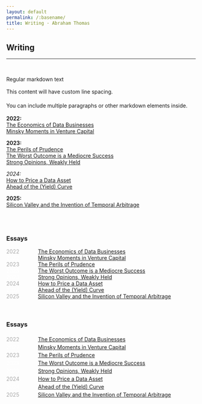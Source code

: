 ```yaml
---
layout: default
permalink: /:basename/
title: Writing · Abraham Thomas
---
```


## Writing

----

<br/>

Regular markdown text

<div style="line-height: 1.6;">

This content will have custom line spacing.

You can include multiple paragraphs or other markdown elements inside.

</div>


**2022:**  
[The Economics of Data Businesses](https://pivotal.substack.com/p/economics-of-data-biz)  
[Minsky Moments in Venture Capital](https://pivotal.substack.com/p/minsky-moments-in-venture-capital)  

**2023:**  
[The Perils of Prudence](https://pivotal.substack.com/p/the-perils-of-prudence)  
[The Worst Outcome is a Mediocre Success](https://pivotal.substack.com/p/data-in-the-age-of-ai)  
[Strong Opinions, Weakly Held](https://pivotal.substack.com/p/strong-opinions-weakly-held)  

*2024:*  
[How to Price a Data Asset](https://pivotal.substack.com/p/how-to-price-a-data-asset)  
[Ahead of the (Yield) Curve](https://pivotal.substack.com/p/ahead-of-the-yield-curve)  

**2025:**  
[Silicon Valley and the Invention of Temporal Arbitrage](https://pivotal.substack.com/p/making-markets-in-time)  


<br/>
<br/>


### Essays

<span style="color:#A9A9A9;">2022</span> &emsp;&emsp;&emsp; [The Economics of Data Businesses](https://pivotal.substack.com/p/economics-of-data-biz)   
<span style="color:#FFFFFF;">2022</span> &emsp;&emsp;&emsp; [Minsky Moments in Venture Capital](https://pivotal.substack.com/p/minsky-moments-in-venture-capital)  
<span style="color:#A9A9A9;">2023</span> &emsp;&emsp;&emsp; [The Perils of Prudence](https://pivotal.substack.com/p/the-perils-of-prudence)  
<span style="color:#FFFFFF;">2023</span> &emsp;&emsp;&emsp; [The Worst Outcome is a Mediocre Success](https://pivotal.substack.com/p/data-in-the-age-of-ai)  
<span style="color:#FFFFFF;">2023</span> &emsp;&emsp;&emsp; [Strong Opinions, Weakly Held](https://pivotal.substack.com/p/strong-opinions-weakly-held)     
<span style="color:#A9A9A9;">2024</span> &emsp;&emsp;&emsp; [How to Price a Data Asset](https://pivotal.substack.com/p/how-to-price-a-data-asset)  
<span style="color:#FFFFFF;">2024</span> &emsp;&emsp;&emsp; [Ahead of the (Yield) Curve](https://pivotal.substack.com/p/ahead-of-the-yield-curve)  
<span style="color:#A9A9A9;">2025</span> &emsp;&emsp;&emsp; [Silicon Valley and the Invention of Temporal Arbitrage](https://pivotal.substack.com/p/making-markets-in-time)  




<br/>


<div style="line-height: 1.5;">

### Essays
<span style="color:#A9A9A9;">2022</span> &emsp;&emsp;&emsp; [The Economics of Data Businesses](https://pivotal.substack.com/p/economics-of-data-biz)   
<span style="color:#FFFFFF;">2022</span> &emsp;&emsp;&emsp; [Minsky Moments in Venture Capital](https://pivotal.substack.com/p/minsky-moments-in-venture-capital)  
<span style="color:#A9A9A9;">2023</span> &emsp;&emsp;&emsp; [The Perils of Prudence](https://pivotal.substack.com/p/the-perils-of-prudence)  
<span style="color:#FFFFFF;">2023</span> &emsp;&emsp;&emsp; [The Worst Outcome is a Mediocre Success](https://pivotal.substack.com/p/data-in-the-age-of-ai)  
<span style="color:#FFFFFF;">2023</span> &emsp;&emsp;&emsp; [Strong Opinions, Weakly Held](https://pivotal.substack.com/p/strong-opinions-weakly-held)     
<span style="color:#A9A9A9;">2024</span> &emsp;&emsp;&emsp; [How to Price a Data Asset](https://pivotal.substack.com/p/how-to-price-a-data-asset)  
<span style="color:#FFFFFF;">2024</span> &emsp;&emsp;&emsp; [Ahead of the (Yield) Curve](https://pivotal.substack.com/p/ahead-of-the-yield-curve)  
<span style="color:#A9A9A9;">2025</span> &emsp;&emsp;&emsp; [Silicon Valley and the Invention of Temporal Arbitrage](https://pivotal.substack.com/p/making-markets-in-time)

</div>

<!-- 

<br/>

### Newsletter

I write [Pivotal](https://pivotal.substack.com/about), a newsletter of long-form essays on data, markets, investing, technology, startups and more. It's good -- **[subscribe!](https://pivotal.substack.com/about)**

Here are some recent essays from my newsletter:  

* [The Economics of Data Businesses](https://pivotal.substack.com/p/economics-of-data-biz)  
* [Minsky Moments in Venture Capital](https://pivotal.substack.com/p/minsky-moments-in-venture-capital)  
* [The Perils of Prudence](https://pivotal.substack.com/p/the-perils-of-prudence)  
* [Data in the Age of AI](https://pivotal.substack.com/p/data-in-the-age-of-ai)   
* [The Worst Outcome is a Mediocre Success](https://pivotal.substack.com/p/data-in-the-age-of-ai)  
* [Strong Opinions, Weakly Held](https://pivotal.substack.com/p/strong-opinions-weakly-held)  
* [How to Price a Data Asset](https://pivotal.substack.com/p/how-to-price-a-data-asset)  

<br/>

----

<br/>

### Older Essays

* [Why Can't We Build?](/why-cant-we-build)   
* [The Accidental Investor](/the-accidental-investor)   
* [When Excellence Fails](https://abrahamthomas.info/when-excellence-fails)   
* [A Fine Line Between Stupid and Clever](/a-fine-line-between-stupid-and-clever)  
* [The Goldilocks Theory of Trading Regimes](/two-extremes-of-market-efficiency)  
* [The Two Cultures of Data in Investing](/data-driven-data-informed)  
* [APIs Are Eating the World](/APIs-are-eating-the-world)  
* [So, You Want To Monetize Your Data](/so-you-want-to-monetize-your-data)  

<br/>

----

<br/>

### Threads

* [Invasion!](/invasion)    
* [Alfred Winslow Jones](/alfred-winslow-jones)    
* [Silk Ties and Suckers](/silk-ties)  
* [Aliens Among Us](/aliens)  
* [Software Eats Marxism](/software-eats-marxism)  
* [Explaining Rentec's Returns](/rentecs-returns)  
* [Three Decades of Bond Arbitrage](/bond-arbitrage)  
* [High Frequency Macroeconomics](/covid-19-and-high-frequency-macro)  
* [Pricing Curves for Data](/data-pricing-curves)  
* [How To Be An Excellent Failure](/failure-modes)     
* [COVID as a Quant Factor](/amazon-disney-covid)  

<br/>

----

<br/>

### Projects

* [Abraham's Curated Guide to Japan](https://abrahamthomas.gumroad.com/l/wwrni)  
* [Tracking the COVID-19 Economy in Real Time](/covid-19-and-the-economy)  

<br/>
----

<br/>
<br/>
<br/>




📈 On Markets and Investing 
📡 On Startups and Technology
📚 Anecdotes and Memoirs
📀 All Things Data
🧠 On Thinking Well
⛩️ Japan Guide











*[Viral Dominos and Data Visions](/a-data-framework-for-covid-19)  
How do you fit a flood of (often contradictory) information into a coherent view of the world? A framework for thinking about COVID-19.

*[A Tale of Two Marketplaces: ICE and eBay](/why-might-ice-bid-for-ebay)  
Markets are agog with an unlikely merger rumour: ICE and eBay.  Why might this make sense?  I have thoughts.

-->




<!--
* [Looking Back, Looking Forward](/looking-back-looking-forward) 

* [Investing for Non-Professionals](/investing-for-non-professionals)  

*Guides*  
[14 Days in Japan]()  
[Resources for Startup Founders](asdf)  
[Euro Board Games](sdfa)  
[The Well-Equipped Kitchen](sdf)  

*Book Reviews*  
A Time of Gifts   
The Man Who Knew Infinity  
The Worst Journey in the World  
Cosmos  
Empires of the Word  



*Essays*  
[APIs Are Eating the World](APIs-are-eating-the-world)  
[Being Contrarian Has To Hurt](a-fine-line-between-stupid-and-clever)  
[Data-Driven Versus Data-Informed](data-driven-data-informed)  
[A Data Framework for COVID-19](a-data-framework-for-covid-19)  
[Looking Back, Looking Forward](looking-back-looking-forward)  
[Sterner Stuff](sterner-stuff)  
[A Tale of Two Marketplaces: ICE and eBay](why-might-ice-bid-for-ebay)  
[Two Extremes of Market Efficiency](two-extremes-of-market-efficiency)  
[When Excellence Fails](when-excellence-fails)  

*Threads*  
[Aliens](aliens)  
[Alfred Winslow Jones](alfred-winslow-jones)  
[Bond Arbitrage](bond-arbitrage)  
[Disney and Amazon](amazon-disney-covid)  
[Invasion!](invasion)  
[Failure Modes](failure-modes)  
[Silk Ties](silk-ties)  
[Software Eats Marxism](software-eats-marxism)  

-->


<!--
*Twitter Hits*  
[Invasion!](https://twitter.com/athomasq/status/1289957976749428740)  
[Alfred Winslow Jones](https://twitter.com/athomasq/status/1270765150367363072)  
[Failure Modes](https://twitter.com/athomasq/status/1215685984685383681)
-->


<!--
*Fiction*  
[The Final Solution](asdf)  
-->